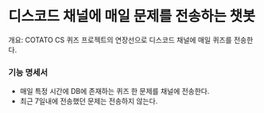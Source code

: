 # 디스코드 채널에 매일 문제를 전송하는 챗봇

개요: COTATO CS 퀴즈 프로젝트의 연장선으로 디스코드 채널에 매일 퀴즈를 전송한다.

### 기능 명세서

- 매일 특정 시간에 DB에 존재하는 퀴즈 한 문제를 채널에 전송한다.
- 최근 7일내에 전송했던 문제는 전송하지 않는다.